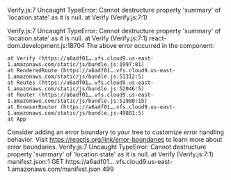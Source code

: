 Verify.js:7 Uncaught TypeError: Cannot destructure property 'summary' of 'location.state' as it is null.
    at Verify (Verify.js:7:1)

Verify.js:7 Uncaught TypeError: Cannot destructure property 'summary' of 'location.state' as it is null.
    at Verify (Verify.js:7:1)
react-dom.development.js:18704 The above error occurred in the <Verify> component:

    at Verify (https://a6adf01….vfs.cloud9.us-east-1.amazonaws.com/static/js/bundle.js:1997:81)
    at RenderedRoute (https://a6adf01….vfs.cloud9.us-east-1.amazonaws.com/static/js/bundle.js:51312:5)
    at Routes (https://a6adf01….vfs.cloud9.us-east-1.amazonaws.com/static/js/bundle.js:52046:5)
    at Router (https://a6adf01….vfs.cloud9.us-east-1.amazonaws.com/static/js/bundle.js:51980:15)
    at BrowserRouter (https://a6adf01….vfs.cloud9.us-east-1.amazonaws.com/static/js/bundle.js:49881:5)
    at App

Consider adding an error boundary to your tree to customize error handling behavior.
Visit https://reactjs.org/link/error-boundaries to learn more about error boundaries.
Verify.js:7 Uncaught TypeError: Cannot destructure property 'summary' of 'location.state' as it is null.
    at Verify (Verify.js:7:1)
manifest.json:1 
 GET https://a6adf01….vfs.cloud9.us-east-1.amazonaws.com/manifest.json 499
